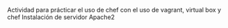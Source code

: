 Actividad para prácticar el uso de chef con el uso de vagrant, virtual box y chef Instalación de servidor Apache2
